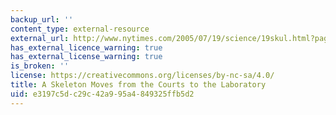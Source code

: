 ```yaml
---
backup_url: ''
content_type: external-resource
external_url: http://www.nytimes.com/2005/07/19/science/19skul.html?pagewanted=all
has_external_licence_warning: true
has_external_license_warning: true
is_broken: ''
license: https://creativecommons.org/licenses/by-nc-sa/4.0/
title: A Skeleton Moves from the Courts to the Laboratory
uid: e3197c5d-c29c-42a9-95a4-849325ffb5d2
---
```

